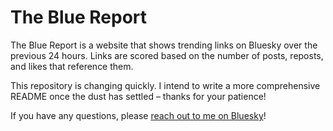 # The Blue Report

The Blue Report is a website that shows trending links on Bluesky over the previous 24 hours. Links are scored based on the number of posts, reposts, and likes that reference them.

This repository is changing quickly. I intend to write a more comprehensive README once the dust has settled – thanks for your patience!

If you have any questions, please [reach out to me on Bluesky](https://bsky.app/profile/george.black)!